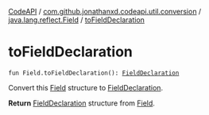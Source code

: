 [CodeAPI](../../index.md) / [com.github.jonathanxd.codeapi.util.conversion](../index.md) / [java.lang.reflect.Field](index.md) / [toFieldDeclaration](.)

# toFieldDeclaration

`fun Field.toFieldDeclaration(): `[`FieldDeclaration`](../../com.github.jonathanxd.codeapi.base/-field-declaration/index.md)

Convert this [Field](#) structure to [FieldDeclaration](../../com.github.jonathanxd.codeapi.base/-field-declaration/index.md).

**Return**
[FieldDeclaration](../../com.github.jonathanxd.codeapi.base/-field-declaration/index.md) structure from [Field](#).

